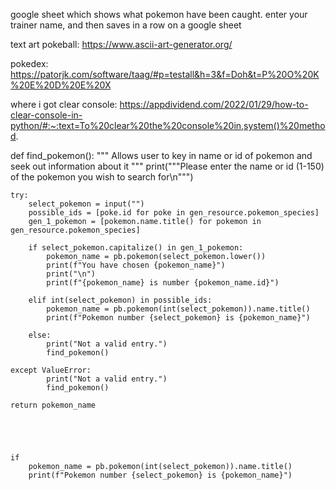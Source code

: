 google sheet which shows what pokemon have been caught. enter your trainer name, and then saves in a row on a google sheet

text art pokeball:
https://www.ascii-art-generator.org/

pokedex:
https://patorjk.com/software/taag/#p=testall&h=3&f=Doh&t=P%20O%20K%20E%20D%20E%20X

where i got clear console:
https://appdividend.com/2022/01/29/how-to-clear-console-in-python/#:~:text=To%20clear%20the%20console%20in,system()%20method.



def find_pokemon():
    """
    Allows user to key in name or id of pokemon and 
    seek out information about it
    """
    print("""Please enter the name or id (1-150) of the pokemon you wish to search for\n""")

    try:
        select_pokemon = input("")
        possible_ids = [poke.id for poke in gen_resource.pokemon_species]
        gen_1_pokemon = [pokemon.name.title() for pokemon in gen_resource.pokemon_species]
         
        if select_pokemon.capitalize() in gen_1_pokemon:
            pokemon_name = pb.pokemon(select_pokemon.lower())
            print(f"You have chosen {pokemon_name}")
            print("\n")
            print(f"{pokemon_name} is number {pokemon_name.id}")
        
        elif int(select_pokemon) in possible_ids:
            pokemon_name = pb.pokemon(int(select_pokemon)).name.title()
            print(f"Pokemon number {select_pokemon} is {pokemon_name}")
            
        else:
            print("Not a valid entry.")
            find_pokemon()

    except ValueError:
            print("Not a valid entry.")
            find_pokemon()

    return pokemon_name





    if 
        pokemon_name = pb.pokemon(int(select_pokemon)).name.title()
        print(f"Pokemon number {select_pokemon} is {pokemon_name}")